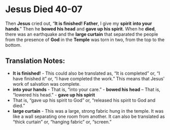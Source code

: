 Jesus Died 40-07
==================


Then **Jesus** cried out, “**It is finished!** **Father**, I give
my **spirit** **into your hands**.” Then he **bowed his head** and
**gave up his spirit**. When he **died**, there was an earthquake and the
**large curtain** that separated the people from the presence of **God**
in the **Temple** was torn in two, from the top to the bottom.

Translation Notes:
------------------

-   **It is finished!** - This could also be translated as, “It is
    completed” or, “I have finished it” or, “I have completed
    the work.” This means that Jesus' work of salvation was complete.
-   **into your hands** - That is, “into your care.” -   **bowed his
head** – That is, “lowered his head.” -   **gave up his spirit**
- That is, “gave up his spirit to God” or,
    “released his spirit to God and died.”
-   **large curtain** - This was a large, strong fabric hung in the
    temple. It was like a wall separating one room from another. It can
    also be translated as “thick curtain” or, “hanging fabric”
    or, “screen.”

